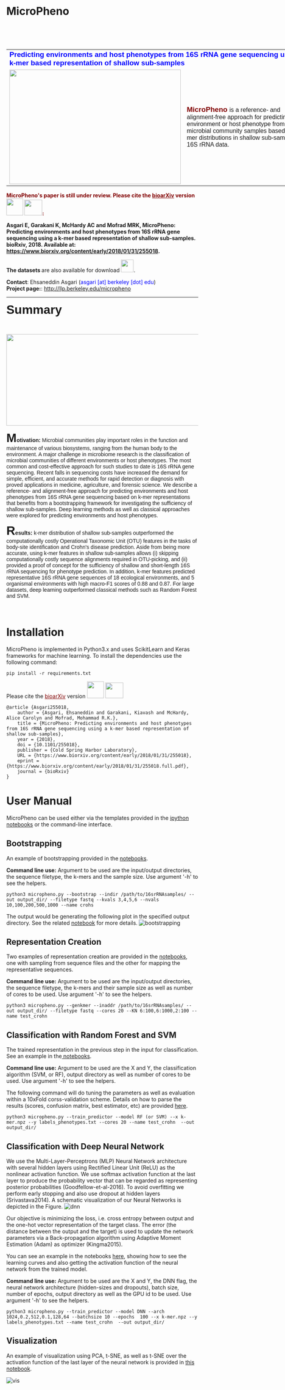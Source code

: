 # MicroPheno
<table style="height: 48px; width: 812px;">
<table style="width: 802px;">
<tbody>
<tr>
<td style="width: 450px;" colspan="2"><span style="font-size: 14pt; font-family: helvetica,arial,sans-serif;"><span style="color: #0000ff;"><strong>Predicting environments and host phenotypes from 16S rRNA gene sequencing using a k-mer based representation of shallow sub-samples</strong></span></span></td>
</tr>
<tr>
<td style="width: 450px;"><img class="alignnone size-medium wp-image-82" src="http://llp.berkeley.edu/wp-content/uploads/2018/01/Micropheno_v2-226x300.png" alt="" width="450" height="300" /></td>
<td style="width: 500px;"><span style="font-family: helvetica,arial,sans-serif;"><span style="color: #800000; font-size: 14pt;"><strong>MicroPheno </strong></span>is a reference- and alignment-free approach for predicting the environment or host phenotype from microbial community samples based on k-mer distributions in shallow sub-samples of 16S rRNA data.</span>
	</td>
</tr>
</tbody>
</table>

<span style="color: #800000;"><strong>MicroPheno's paper is still under review. Please cite the <a style="color: #800000;" href="https://www.biorxiv.org/content/early/2018/01/28/255018">bioarXiv</a> version  <a href="https://www.biorxiv.org/highwire/citation/78275/bibtext"><img class="alignnone wp-image-142" src="http://llp.berkeley.edu/wp-content/uploads/2018/01/bibtex-icon.png" alt="" width="44" height="44" /></a> <a href="https://www.biorxiv.org/highwire/citation/78275/mendeley"><img class="alignnone wp-image-143" src="http://llp.berkeley.edu/wp-content/uploads/2018/01/Apps-Mendeley-icon-150x150.png" alt="" width="47" height="41" /></a>:
 
Asgari E, Garakani K, McHardy AC and Mofrad MRK, MicroPheno: Predicting environments and host phenotypes from 16S rRNA gene sequencing using a k-mer based representation of shallow sub-samples. bioRxiv, 2018. Available at: https://www.biorxiv.org/content/early/2018/01/31/255018.


 
 The datasets </strong> are also available for download <a href='http://llp.berkeley.edu/micropheno'><img class="alignnone wp-image-36" src="http://llp.berkeley.edu/wp-content/uploads/2018/01/zip.png" alt="" width="33" height="33" /></a>.

<strong>Contact</strong>: Ehsaneddin Asgari (<span style="color: #0000ff;">asgari [at] berkeley [dot] edu</span>)
<br/>
<strong>Project page:</strong>: <a href="http://llp.berkeley.edu/micropheno">http://llp.berkeley.edu/micropheno</a>
<hr />

<span style="font-family: helvetica,arial,sans-serif; font-size: 24pt;"><strong>Summary</strong></span>

&nbsp;

<img class="alignnone wp-image-112 size-large" src="http://llp.berkeley.edu/wp-content/uploads/2018/01/Screen-Shot-2018-01-24-at-11.13.26-PM-1024x256.png" alt="" width="960" height="240" />

<span style="font-family: helvetica,arial,sans-serif;"><strong><span style="font-size: 24pt;">M</span>otivation:</strong> Microbial communities play important roles in the function and maintenance of various biosystems, ranging from the human body to the environment. A major challenge in microbiome research is the classification of microbial communities of different environments or host phenotypes. The most common and cost-effective approach for such studies to date is 16S rRNA gene sequencing. Recent falls in sequencing costs have increased the demand for simple, efficient, and accurate methods for rapid detection or diagnosis with proved applications in medicine, agriculture, and forensic science. We describe a reference- and alignment-free approach for predicting environments and host phenotypes from 16S rRNA gene sequencing based on k-mer representations that benefits from a bootstrapping framework for investigating the sufficiency of shallow sub-samples. Deep learning methods as well as classical approaches were explored for predicting environments and host phenotypes. </span>

<span style="font-family: helvetica,arial,sans-serif;"><strong><span style="font-size: 24pt;">R</span>esults:</strong> k-mer distribution of shallow sub-samples outperformed the computationally costly Operational Taxonomic Unit (OTU) features in the tasks of body-site identification and Crohn's disease prediction. Aside from being more accurate, using k-mer features in shallow sub-samples allows (i) skipping computationally costly sequence alignments required in OTU-picking, and (ii) provided a proof of concept for the sufficiency of shallow and short-length 16S rRNA sequencing for phenotype prediction. In addition, k-mer features predicted representative 16S rRNA gene sequences of 18 ecological environments, and 5 organismal environments with high macro-F1 scores of 0.88 and 0.87. For large datasets, deep learning outperformed classical methods such as Random Forest and SVM.</span>

&nbsp;</td>
</tr>
</tbody>

</table>


<h1>Installation</h1>

MicroPheno is implemented in Python3.x and uses ScikitLearn and Keras frameworks for machine learning. To install the dependencies use the following command:
```
pip install -r requirements.txt
```

Please cite the <a style="color: #800000;" href="https://www.biorxiv.org/content/early/2018/01/31/255018">bioarXiv</a> version  <a href="https://www.biorxiv.org/highwire/citation/78275/bibtext"><img class="alignnone wp-image-142" src="http://llp.berkeley.edu/wp-content/uploads/2018/01/bibtex-icon.png" alt="" width="44" height="44" /></a> <a href="https://www.biorxiv.org/highwire/citation/78275/mendeley"><img class="alignnone wp-image-143" src="http://llp.berkeley.edu/wp-content/uploads/2018/01/Apps-Mendeley-icon-150x150.png" alt="" width="47" height="41" /></a>

```
@article {Asgari255018,
	author = {Asgari, Ehsaneddin and Garakani, Kiavash and McHardy, Alice Carolyn and Mofrad, Mohammad R.K.},
	title = {MicroPheno: Predicting environments and host phenotypes from 16S rRNA gene sequencing using a k-mer based representation of shallow sub-samples},
	year = {2018},
	doi = {10.1101/255018},
	publisher = {Cold Spring Harbor Laboratory},
	URL = {https://www.biorxiv.org/content/early/2018/01/31/255018},
	eprint = {https://www.biorxiv.org/content/early/2018/01/31/255018.full.pdf},
	journal = {bioRxiv}
}

```

<h1> User Manual </h1>
MicroPheno can be used either via the templates provided in the <a href="https://github.com/ehsanasgari/MicroPheno/tree/master/notebooks">ipython notebooks</a> or the command-line interface.

<h2>Bootstrapping</h2>
An example of bootstrapping provided in the <a href="https://github.com/ehsanasgari/MicroPheno/blob/master/notebooks/1.Bootstrapping.ipynb">notebooks</a>.

<b>Command line use:</b> Argument to be used are the input/output directories, the sequence filetype, the k-mers and the sample size. Use argument '-h' to see the helpers.
```
python3 micropheno.py --bootstrap --indir /path/to/16srRNAsamples/ --out output_dir/ --filetype fastq --kvals 3,4,5,6 --nvals 10,100,200,500,1000 --name crohs
```
The output would be generating the following plot in the specified output directory. See the related <a href="https://github.com/ehsanasgari/MicroPheno/blob/master/notebooks/1.Bootstrapping.ipynb">notebook</a> for more details.
<img src="https://user-images.githubusercontent.com/8551117/35446008-af953ad6-02b3-11e8-9b33-06d1f4b429f3.png" alt="bootstrapping" />


<h2>Representation Creation</h2>
Two examples of representation creation are provided in the <a href="https://github.com/ehsanasgari/MicroPheno/blob/master/notebooks/2.%20k-mer%20Representation%20Creation%20with%20sub-sampling%20or%20without.ipynb">notebooks</a>, one with sampling from sequence files and the other for mapping the representative sequences.

<b>Command line use:</b> Argument to be used are the input/output directories, the sequence filetype, the k-mers and their sample size as well as number of cores to be used. Use argument '-h' to see the helpers.

```
python3 micropheno.py --genkmer --inaddr /path/to/16srRNAsamples/ --out output_dir/ --filetype fastq --cores 20 --KN 6:100,6:1000,2:100 --name test_crohn
```

<h2>Classification with Random Forest and SVM</h2>

The trained representation in the previous step in the input for classification.
See an example in the<a href="https://github.com/ehsanasgari/MicroPheno/blob/master/notebooks/3.%20Classification_classical_classifiers.ipynb"> notebooks</a>.

<b>Command line use:</b> Argument to be used are the X and Y, the classification algorithm (SVM, or RF), output directory as well as number of cores to be used. Use argument '-h' to see the helpers.

The following command will do tuning the parameters as well as evaluation within a 10xFold corss-validation scheme. Details on how to parse the results (scores, confusion matrix, best estimator, etc) are provided <a href="https://github.com/ehsanasgari/MicroPheno/blob/master/notebooks/3.%20Classification_classical_classifiers.ipynb"> here</a>.

```
python3 micropheno.py --train_predictor --model RF (or SVM) --x k-mer.npz --y labels_phenotypes.txt --cores 20 --name test_crohn  --out output_dir/
```

<h2>Classification with Deep Neural Network</h2>
We use the Multi-Layer-Perceptrons (MLP) Neural Network architecture with several hidden layers using Rectified Linear Unit (ReLU) as the nonlinear activation function. We use softmax activation function at the last layer to produce the probability vector that can be regarded as representing posterior probabilities (Goodfellow-et-al-2016). To avoid overfitting we perform early stopping and also use dropout at hidden layers (Srivastava2014). A schematic visualization of our Neural Networks is depicted in the Figure.

<img src="https://user-images.githubusercontent.com/8551117/35446216-4ec1eb7c-02b4-11e8-9421-043ec1f9ed96.png" alt="dnn" />

Our objective is minimizing the loss, i.e. cross entropy between output and the one-hot vector representation of the target class. The error (the distance between the output and the target) is used to update the network parameters via a Back-propagation algorithm using Adaptive Moment Estimation (Adam) as optimizer (Kingma2015).

You can see an example in the notebooks <a href="https://github.com/ehsanasgari/MicroPheno/blob/master/notebooks/4.%20Classification%20Deep%20Learning.ipynb">here</a>, showing how to see the learning curves and also getting the activation function of the neural network from the trained model.

<b>Command line use:</b> Argument to be used are the X and Y, the DNN flag, the neural network architecture (hidden-sizes and dropouts), batch size, number of epochs, output directory as well as the GPU id to be used. Use argument '-h' to see the helpers.

```
python3 micropheno.py --train_predictor --model DNN --arch 1024,0.2,512,0.1,128,64 --batchsize 10 --epochs  100 --x k-mer.npz --y labels_phenotypes.txt --name test_crohn  --out output_dir/
```


<h2>Visualization</h2>

An example of visualization using PCA, t-SNE, as well as t-SNE over the activation function of the last layer of the neural network is provided in <a href="https://github.com/ehsanasgari/MicroPheno/blob/master/notebooks/5.%20Visualization.ipynb">this notebook</a>.


![vis](https://user-images.githubusercontent.com/8551117/35447281-8f58b064-02b7-11e8-9a97-affe35573ba5.png)



